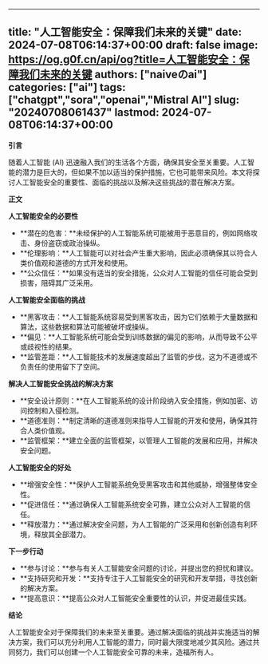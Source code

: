 
---
title: "人工智能安全：保障我们未来的关键"
date: 2024-07-08T06:14:37+00:00
draft: false
image: https://og.g0f.cn/api/og?title=人工智能安全：保障我们未来的关键
authors: ["naiveのai"]
categories: ["ai"]
tags: ["chatgpt","sora","openai","Mistral AI"]
slug: "20240708061437"
lastmod: 2024-07-08T06:14:37+00:00
---
**引言**

随着人工智能 (AI) 迅速融入我们的生活各个方面，确保其安全至关重要。人工智能的潜力是巨大的，但如果不加以适当的保护措施，它也可能带来风险。本文将探讨人工智能安全的重要性、面临的挑战以及解决这些挑战的潜在解决方案。

**正文**

**人工智能安全的必要性**

* **潜在的危害：**未经保护的人工智能系统可能被用于恶意目的，例如网络攻击、身份盗窃或政治操纵。
* **伦理影响：**人工智能可以对社会产生重大影响，因此必须确保其以符合人类价值观和道德的方式开发和使用。
* **公众信任：**如果没有适当的安全措施，公众对人工智能的信任可能会受到损害，阻碍其广泛采用。

**人工智能安全面临的挑战**

* **黑客攻击：**人工智能系统容易受到黑客攻击，因为它们依赖于大量数据和算法，这些数据和算法可能被破坏或操纵。
* **偏见：**人工智能系统可能会受到训练数据的偏见的影响，从而导致不公平或歧视性的结果。
* **监管差距：**人工智能技术的发展速度超出了监管的步伐，这为不道德或不负责任的使用留下了空间。

**解决人工智能安全挑战的解决方案**

* **安全设计原则：**在人工智能系统的设计阶段纳入安全措施，例如加密、访问控制和入侵检测。
* **道德准则：**制定清晰的道德准则来指导人工智能的开发和使用，确保其符合人类价值观。
* **监管框架：**建立全面的监管框架，以管理人工智能的发展和应用，并解决安全问题。

**人工智能安全的好处**

* **增强安全性：**保护人工智能系统免受黑客攻击和其他威胁，增强整体安全性。
* **促进信任：**通过确保人工智能系统安全可靠，建立公众对人工智能的信任。
* **释放潜力：**通过解决安全问题，为人工智能的广泛采用和创新创造有利环境，释放其全部潜力。

**下一步行动**

* **参与讨论：**参与有关人工智能安全问题的讨论，并提出您的担忧和建议。
* **支持研究和开发：**支持专注于人工智能安全的研究和开发举措，寻找创新的解决方案。
* **提高意识：**提高公众对人工智能安全重要性的认识，并促进最佳实践。

**结论**

人工智能安全对于保障我们的未来至关重要。通过解决面临的挑战并实施适当的解决方案，我们可以充分利用人工智能的潜力，同时最大限度地减少其风险。通过共同努力，我们可以创建一个人工智能安全可靠的未来，造福所有人。